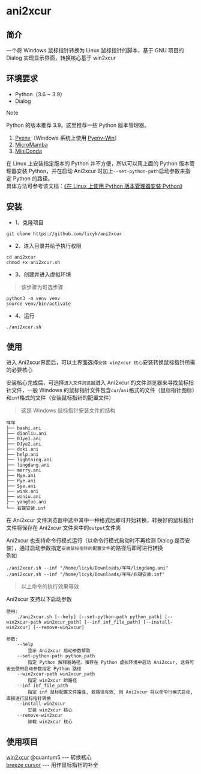 # ani2xcur
## 简介
一个将 Windows 鼠标指针转换为 Linux 鼠标指针的脚本，基于 GNU 项目的 Dialog 实现显示界面，转换核心基于 win2xcur

## 环境要求
- Python（3.6 ~ 3.9）
- Dialog

>[!NOTE]  
>Python 的版本推荐 3.9。这里推荐一些 Python 版本管理器。  
>1. [Pyenv](https://github.com/pyenv/pyenv)（Windows 系统上使用 [Pyenv-Win](https://github.com/pyenv-win/pyenv-win)）
>2. [MicroMamba](https://mamba.readthedocs.io/en/latest/installation/micromamba-installation.html)
>3. [MiniConda](https://docs.anaconda.com/free/miniconda/index.html)
>
>在 Linux 上安装指定版本的 Python 并不方便，所以可以用上面的 Python 版本管理器安装 Python，并在启动 Ani2xcur 时加上`--set-python-path`启动参数来指定 Python 的路径。  
>具体方法可参考该文档：[《在 Linux 上使用 Python 版本管理器安装 Python》](https://github.com/licyk/README-collection/blob/main/term-sd/README_install_python_on_linux.md)

## 安装
- 1、克隆项目
```
git clone https://github.com/licyk/ani2xcur
```

- 2、进入目录并给予执行权限
```
cd ani2xcur
chmod +x ani2xcur.sh
```

- 3、创建并进入虚拟环境
>该步骤为可选步骤
```
python3 -m venv venv
source venv/bin/activate
```

- 4、运行
```
./ani2xcur.sh
```

## 使用
进入 Ani2xcur界面后，可以主界面选择`安装 win2xcur 核心`安装转换鼠标指针所需的必要核心  

安装核心完成后，可选择`进入文件浏览器`进入 Ani2xcur 的文件浏览器来寻找鼠标指针文件，一般 Windows 的鼠标指针文件包含`cur`/`ani`格式的文件（鼠标指针图标）和`inf`格式的文件（安装鼠标指针的配置文件）  
>这是 Windows 鼠标指针安装文件的结构
```
咩咩
├── bashi.ani
├── dianliu.ani
├── DJye1.ani
├── DJye2.ani
├── doki.ani
├── help.ani
├── lightning.ani
├── lingdang.ani
├── merry.ani
├── Mye.ani
├── Pye.ani
├── Sye.ani
├── wink.ani
├── woniu.ani
├── yangtuo.ani
└── 右键安装.inf
```

在 Ani2xcur 文件浏览器中选中其中一种格式后即可开始转换，转换好的鼠标指针文件将保存在 Ani2xcur 文件夹中的`output`文件夹

Ani2xcur 也支持命令行模式运行（以命令行模式启动时不再检测 Dialog 是否安装），通过启动参数指定`安装鼠标指针的配置文件`的路径后即可进行转换  
例如
```
./ani2xcur.sh --inf "/home/licyk/Downloads/咩咩/lingdang.ani"
./ani2xcur.sh --inf "/home/licyk/Downloads/咩咩/右键安装.inf"
```
>以上命令的执行效果等效

Ani2xcur 支持以下启动参数
```
使用: 
    ./ani2xcur.sh [--help] [--set-python-path python_path] [--win2xcur-path win2xcur_path] [--inf inf_file_path] [--install-win2xcur] [--remove-win2xcur]

参数:
    --help
        显示 Ani2xcur 启动参数帮助
    --set-python-path python_path
        指定 Python 解释器路径。推荐在 Python 虚拟环境中启动 Ani2xcur, 这将可省去使用启动参数指定 Python 路径
    --win2xcur-path win2xcur_path
        指定 win2xcur 的路径
    --inf inf_file_path
        指定 inf 鼠标配置文件路径, 若路径有效, 则 Ani2xcur 将以命令行模式启动, 直接进行鼠标指针转换
    --install-win2xcur
        安装 win2xcur 核心
    --remove-win2xcur
        卸载 win2xcur 核心
```

## 使用项目

[win2xcur](https://github.com/quantum5/win2xcur) @quantum5 --- 转换核心  
[breeze cursor](https://store.kde.org/p/999927) --- 用作鼠标指针的补全
